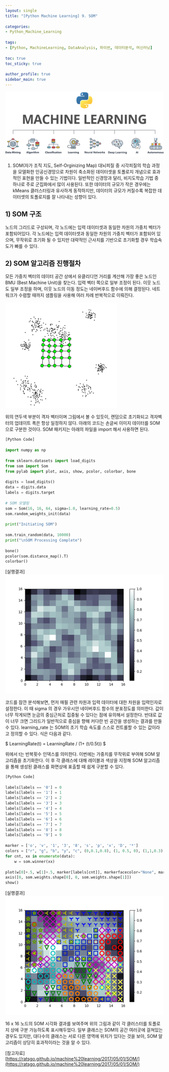 ```yaml
---
layout: single
title: "[Python Machine Learning] 9. SOM"

categories:
- Python_Machine_Learning

tags:
- [Python, MachineLearning, DataAnalysis, 파이썬, 데이터분석, 머신러닝]

toc: true
toc_sticky: true

author_profile: true
sidebar_main: true
---
```


![python_machine_learning](/assets/images/blog_template/python_machine_learning.jpg)

1. SOM(자가 조직 지도, Self-Orginizing Map)
대뇌피질 중 시각피질의 학습 과정을 모델화한 인공신경망으로 차원이 축소화된 데이터셋을 토폴로지 개념으로 효과적인 표현을 만들 수 있는 기법이다. 일반적인 신경망과 달리,  비지도학습 기법 중 하나로 주로 군집화에서 많이 사용된다. 또한 데이터의 규모가 작은 경우에는 kMeans 클러스터링과 유사하게 동작하지만, 데이터의 규모가 커질수록 복잡한 데이터셋의 토폴로지를 잘 나타내는 성향이 있다.<br>

## 1) SOM 구조
노드의 그리드로 구성되며, 각 노드에는 입력 데이터셋과 동일한 차원의 가중치 벡터가 포함되어있다.
각 노드에는 입력 데이터셋과 동일한 차원의 가중치 벡터가 포함되어 있으며, 무작위로 초기화 될 수 있지만 대략적인 근사치를 기반으로 초기화할 경우 학습속도가 빠를 수 있다.<br>

## 2) SOM 알고리즘 진행절차
모든 가중치 벡터의 데이터 공간 상에서 유클리디언 거리를 계산해 가장 좋은 노드인 BMU (Best Machine Unit)을 찾는다.  입력 벡터 쪽으로 일부 조정이 된다. 이웃 노드도 일부 조정을 하며, 이웃 노드의 이동 정도는 네이버후드 함수에 의해 결정된다. 네트워크가 수렴할 때까지 샘플링을 사용해 여러 차례 반복적으로 이뤄진다.

![SOM](/images/2020-05-19-python_machine_learning-chapter9-som/1_som.gif)

위의 연두색 부분이 격자 벡터이며 그림에서 볼 수 있듯이, 랜덤으로 초기화되고 격자벡터의 업데이트 폭은 항상 일정하지 않다.
아래의 코드는 손글씨 이미지 데이터를 SOM으로 구분한 것이다. SOM 패키지는 아래의 파일을 import 해서 사용하면 된다.<br>

```python
[Python Code]

import numpy as np

from sklearn.datasets import load_digits
from som import Som
from pylab import plot, axis, show, pcolor, colorbar, bone

digits = load_digits()
data = digits.data
labels = digits.target

# SOM 모델링
som = Som(16, 16, 64, sigma=1.0, learning_rate=0.5)
som.random_weights_init(data)

print("Initiating SOM")

som.train_random(data, 10000)
print("\nSOM Processing Complete")

bone()
pcolor(som.distance_map().T)
colorbar()
```

[실행결과]<br>
![실행결과](/images/2020-05-19-python_machine_learning-chapter9-som/2_som_heatmap.jpg)

코드를 잠깐 분석해보면, 먼저 매필 관련 차원과 입력 데이터에 대한 차원을 입력인자로 설정한다. 이 때  sigma 의 경우 가우시안 네이버후드 함수의 분포정도를 의미한다. 값이 너무 작게되면  눈금의 중심근처로 집중될 수 있다는 점에 유의해서 설정한다. 반대로 값이 너무 크면 그리드가 일반적으로 중심을 향해 커다란 빈 공간을 생성하는 결과를 만들 수 있다.
learning_rate 는 SOM의 초기 학습 속도를 스스로 컨트롤할 수 있는 값이라고 정의할 수 있다. 식은 다음과 같다.<br>

$ LearningRate(t) = LearningRate / (1+ (t/0.5t)) $ <br>

위에서 t는 반복횟수 인덱스를 의미한다. 이번에는 가중치를 무작위로 부여해 SOM 알고리즘을 초기화한다. 이 후  각 클래스에 대해 레이블과 색상을 지정해 SOM 알고리즘을 통해 생성된 클래스를 화면상에 표출할 때 쉽게 구분할 수 있다.

```python
[Python Code]

labels[labels == '0'] = 0
labels[labels == '1'] = 1
labels[labels == '2'] = 2
labels[labels == '3'] = 3
labels[labels == '4'] = 4
labels[labels == '5'] = 5
labels[labels == '6'] = 6
labels[labels == '7'] = 7
labels[labels == '8'] = 8
labels[labels == '9'] = 9

marker = ['o', 'v', '1', '3', '8', 's', 'p', 'x', 'D', '*']
colors = ["r", "g", "b", "y", "c", (0,0.1,0.8), (1, 0.5, 0), (1,1,0.3), "m", (0.4, 0.6, 0)]
for cnt, xx in enumerate(data):
    w = som.winner(xx)

plot(w[0]+.5, w[1]+.5, marker[labels[cnt]], markerfacecolor="None", markeredgecolor=colors[labels[cnt]], markersize=12, markeredgewidth=2)
axis([0, som.weights.shape[0], 0, som.weights.shape[1]])
show()
```

[실행결과]<br>
![SOM 토폴로지](/images/2020-05-19-python_machine_learning-chapter9-som/3_som_topology.jpg)

16 x 16 노드의 SOM 시각화 결과를 보여주며 위의 그림과 같이 각 클러스터를 토폴로지 상에 구분 가능하도록 표시해두었다.
일부 클래스는 SOM의 공간 여러곳에 걸쳐있는 경우도 있지만, 대다수의 클래스는 서로 다른 영역에 위치가 있다는 것을 보아, SOM 알고리즘이 상당히 효과적이라는 것을 알 수 있다.<br>

[참고자료]<br>
[https://ratsgo.github.io/machine%20learning/2017/05/01/SOM/](https://ratsgo.github.io/machine%20learning/2017/05/01/SOM/)